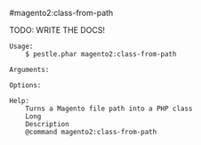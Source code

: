 #magento2:class-from-path

TODO: WRITE THE DOCS!
    
    Usage: 
        $ pestle.phar magento2:class-from-path
    
    Arguments:
    
    Options:
    
    Help:
        Turns a Magento file path into a PHP class
        Long
        Description
        @command magento2:class-from-path
    
    
    